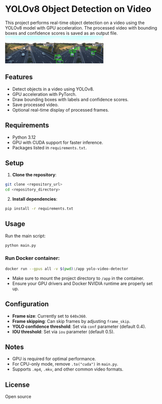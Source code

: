 # YOLOv8 Object Detection on Video
This project performs real-time object detection on a video using the YOLOv8 model with GPU acceleration. The processed video with bounding boxes and confidence scores is saved as an output file.
![Result](./result.gif)
## Features

- Detect objects in a video using YOLOv8.
- GPU acceleration with PyTorch.
- Draw bounding boxes with labels and confidence scores.
- Save processed video.
- Optional real-time display of processed frames.



## Requirements

- Python 3.12
- GPU with CUDA support for faster inference.
- Packages listed in `requirements.txt`.



## Setup

1. **Clone the repository**:

```bash
git clone <repository_url>
cd <repository_directory>
```
2. **Install dependencies**:
```bash
pip install -r requirements.txt
```
## Usage

Run the main script:

```bash
python main.py
```

### Run Docker container:

```bash
docker run --gpus all -v $(pwd):/app yolo-video-detector
```

- Make sure to mount the project directory to `/app` in the container.
- Ensure your GPU drivers and Docker NVIDIA runtime are properly set up.



## Configuration

- **Frame size**: Currently set to `640x360`.
- **Frame skipping**: Can skip frames by adjusting `frame_skip`.
- **YOLO confidence threshold**: Set via `conf` parameter (default 0.4).
- **IOU threshold**: Set via `iou` parameter (default 0.5).



## Notes

- GPU is required for optimal performance.
- For CPU-only mode, remove `.to("cuda")` in `main.py`.
- Supports `.mp4`, `.mkv`, and other common video formats.



## License

Open source